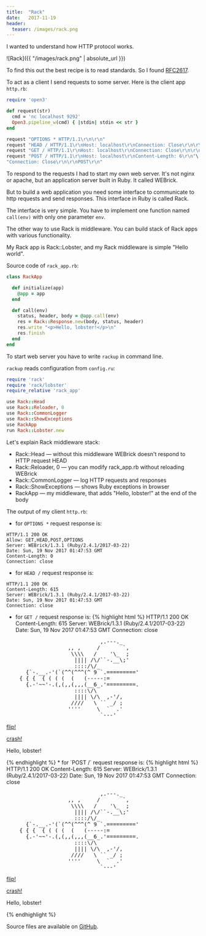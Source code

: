 ```yaml
---
title:  "Rack"
date:   2017-11-19
header:
  teaser: /images/rack.png
---
```

I wanted to understand how HTTP protocol works.

![Rack]({{ "/images/rack.png" | absolute_url }})

To find this out the best recipe is to read standards.
So I found [RFC2617][RFC2617].

To act as a client I send requests to some server.
Here is the client app `http.rb`:
```ruby
require 'open3'

def request(str)
  cmd = 'nc localhost 9292'
  Open3.pipeline_w(cmd) { |stdin| stdin << str }
end

request "OPTIONS * HTTP/1.1\r\n\r\n"
request "HEAD / HTTP/1.1\r\nHost: localhost\r\nConnection: Close\r\n\r\n"
request "GET / HTTP/1.1\r\nHost: localhost\r\nConnection: Close\r\n\r\n"
request "POST / HTTP/1.1\r\nHost: localhost\r\nContent-Length: 6\r\n"\
"Connection: Close\r\n\r\nPOST\r\n"
```

To respond to the requests I had to start my own web server.
It's not nginx or apache, but an application server built in Ruby.
It called WEBrick.

But to build a web application you need some interface to communicate to http requests and send responses.
This interface in Ruby is called Rack. 

The interface is very simple.
You have to implement one function named `call(env)` with only one parameter `env`.

The other way to use Rack is middleware. You can build stack of Rack apps with various functionality.

My Rack app is Rack::Lobster, and my Rack middleware is simple "Hello world".

Source code of `rack_app.rb`:
```ruby
class RackApp

  def initialize(app)
    @app = app
  end

  def call(env)
    status, header, body = @app.call(env)
    res = Rack::Response.new(body, status, header)
    res.write "<p>Hello, lobster!</p>\n"
    res.finish
  end
end
```

To start web server you have to write `rackup` in command line.

`rackup` reads configuration from `config.ru`:
```ruby
require 'rack'
require 'rack/lobster'
require_relative 'rack_app'

use Rack::Head
use Rack::Reloader, 0
use Rack::CommonLogger
use Rack::ShowExceptions
use RackApp
run Rack::Lobster.new
```

Let's explain Rack middleware stack:
- Rack::Head — without this middleware WEBrick doesn't respond to HTTP request HEAD
- Rack::Reloader, 0 — you can modify rack_app.rb without reloading WEBrick
- Rack::CommonLogger — log HTTP requests and responses
- Rack::ShowExceptions — shows Ruby exceptions in browser
- RackApp — my middleware, that adds "Hello, lobster!" at the end of the body

The output of my client `http.rb`:
* for `OPTIONS *` request response is:
```
HTTP/1.1 200 OK 
Allow: GET,HEAD,POST,OPTIONS
Server: WEBrick/1.3.1 (Ruby/2.4.1/2017-03-22)
Date: Sun, 19 Nov 2017 01:47:53 GMT
Content-Length: 0
Connection: close
```
* for `HEAD /` request response is:
```
HTTP/1.1 200 OK 
Content-Length: 615
Server: WEBrick/1.3.1 (Ruby/2.4.1/2017-03-22)
Date: Sun, 19 Nov 2017 01:47:53 GMT
Connection: close
```
* for `GET /` request response is:
{% highlight html %}
HTTP/1.1 200 OK 
Content-Length: 615
Server: WEBrick/1.3.1 (Ruby/2.4.1/2017-03-22)
Date: Sun, 19 Nov 2017 01:47:53 GMT
Connection: close

<title>Lobstericious!</title><pre>                             ,.---._
                   ,, ,     /       `,
                    \\\\   /    '\_  ;
                     |||| /\/``-.__\;'
                     ::::/\/_
      {`-.__.-'(`(^^(^^^(^ 9 `.========='
    { { {  { ( ( (  (   (-----:=
      {.-'~~'-.(,(,,(,,,(__6_.'=========.
                     ::::\/\
                     |||| \/\  ,-'/,
                    ////   \ `` _/ ;
                   ''''     \  `  .'
                             `---'
</pre><p><a href='?flip=left'>flip!</a></p><p><a href='?flip=crash'>crash!</a></p>
<p>Hello, lobster!</p>
{% endhighlight %}
* for `POST /` request response is:
{% highlight html %}
HTTP/1.1 200 OK 
Content-Length: 615
Server: WEBrick/1.3.1 (Ruby/2.4.1/2017-03-22)
Date: Sun, 19 Nov 2017 01:47:53 GMT
Connection: close

<title>Lobstericious!</title><pre>                             ,.---._
                   ,, ,     /       `,
                    \\\\   /    '\_  ;
                     |||| /\/``-.__\;'
                     ::::/\/_
      {`-.__.-'(`(^^(^^^(^ 9 `.========='
    { { {  { ( ( (  (   (-----:=
      {.-'~~'-.(,(,,(,,,(__6_.'=========.
                     ::::\/\
                     |||| \/\  ,-'/,
                    ////   \ `` _/ ;
                   ''''     \  `  .'
                             `---'
</pre><p><a href='?flip=left'>flip!</a></p><p><a href='?flip=crash'>crash!</a></p>
<p>Hello, lobster!</p>
{% endhighlight %}

Source files are available on [GitHub][GitHub].

[RFC2617]: http://www.ietf.org/rfc/rfc2616.txt
[GitHub]: https://github.com/dmlaziuk/rack.git
